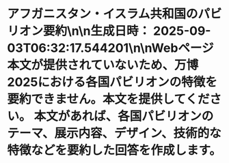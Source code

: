 # アフガニスタン・イスラム共和国のパビリオン要約\n\n**生成日時：** 2025-09-03T06:32:17.544201\n\nWebページ本文が提供されていないため、万博2025における各国パビリオンの特徴を要約できません。本文を提供してください。  本文があれば、各国パビリオンのテーマ、展示内容、デザイン、技術的な特徴などを要約した回答を作成します。